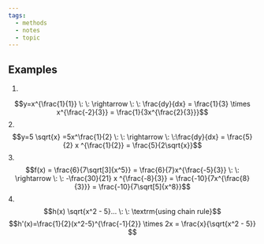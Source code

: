 ```yaml
---
tags:
  - methods
  - notes
  - topic
---
```

## Examples
1. 
$$y=x^{\frac{1}{1}} \: \: \rightarrow \: \: \frac{dy}{dx} = \frac{1}{3} \times x^{\frac{-2}{3}} = \frac{1}{3x^{\frac{2}{3}}}$$
2. 
$$y=5 \sqrt{x} =5x^\frac{1}{2} \: \: \rightarrow \: \:\frac{dy}{dx} = \frac{5}{2} x ^{\frac{1}{2}} = \frac{5}{2\sqrt{x}}$$
3. 
$$f(x) = \frac{6}{7\sqrt[3]{x^5}} = \frac{6}{7}x^{\frac{-5}{3}} \: \: \rightarrow \: \: -\frac{30}{21} x ^{\frac{-8}{3}} = \frac{-10}{7x^{\frac{8}{3}}} = \frac{-10}{7\sqrt[5]{x^8}}$$
4. 
$$h(x) \sqrt{x^2 - 5}... \: \:  \textrm{using chain rule}$$
$$h'(x)=\frac{1}{2}(x^2-5)^{\frac{-1}{2}} \times 2x = \frac{x}{\sqrt{x^2 - 5}}
$$







